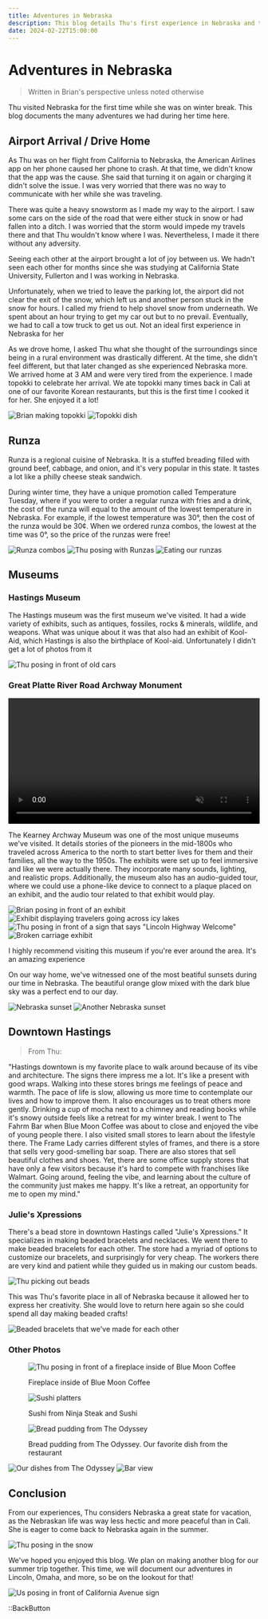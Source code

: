 ```yaml
---
title: Adventures in Nebraska
description: This blog details Thu's first experience in Nebraska and the many adventures we've had together
date: 2024-02-22T15:00:00
---
```


# Adventures in Nebraska

> Written in Brian's perspective unless noted otherwise

Thu visited Nebraska for the first time while she was on winter break. This blog
documents the many adventures we had during her time here.

## Airport Arrival / Drive Home

As Thu was on her flight from California to Nebraska, the American Airlines app
on her phone caused her phone to crash. At that time, we didn't know that
the app was the cause. She said that turning it on again or charging it didn't
solve the issue. I was very worried that there was no way to communicate with
her while she was traveling.

There was quite a heavy snowstorm as I made my way to the airport. I saw some
cars on the side of the road that were either stuck in snow or had fallen into
a ditch. I was worried that the storm would impede my travels there and that Thu
wouldn't know where I was. Nevertheless, I made it there without any adversity.

Seeing each other at the airport brought a lot of joy between us. We hadn't seen
each other for months since she was studying at California State University,
Fullerton and I was working in Nebraska.

Unfortunately, when we tried to leave the parking lot, the airport did not clear
the exit of the snow, which left us and another person stuck in the snow for hours.
I called my friend to help shovel snow from underneath. We spent about an hour
trying to get my car out but to no prevail. Eventually, we had to call a tow
truck to get us out. Not an ideal first experience in Nebraska for her

As we drove home, I asked Thu what she thought of the surroundings since
being in a rural environment was drastically different. At the time, she didn't
feel different, but that later changed as she experienced Nebraska more. We
arrived home at 3 AM and were very tired from the experience. I made topokki to
celebrate her arrival. We ate topokki many times back in Cali at one of our favorite
Korean restaurants, but this is the first time I cooked it for her. She enjoyed it a lot!

![Brian making topokki](https://res.cloudinary.com/buraiyen/image/upload/v1708895834/brian-and-thu/blog/adventures-in-nebraska/topokki-1_lsfkfo.jpg)
![Topokki dish](https://res.cloudinary.com/buraiyen/image/upload/v1708895835/brian-and-thu/blog/adventures-in-nebraska/topokki-2_i8cjpd.jpg)

## Runza

Runza is a regional cuisine of Nebraska. It is a stuffed breading filled with
ground beef, cabbage, and onion, and it's very popular in this state. It tastes
a lot like a philly cheese steak sandwich.

During winter time, they have a unique promotion called Temperature Tuesday,
where if you were to order a regular runza with fries and a drink, the cost of
the runza will equal to the amount of the lowest temperature in Nebraska. For
example, if the lowest temperature was 30°, then the cost of the runza would be
30¢. When we ordered runza combos, the lowest at the time was 0°, so the price
of the runzas were free!

![Runza combos](https://res.cloudinary.com/buraiyen/image/upload/v1708895068/brian-and-thu/blog/adventures-in-nebraska/runza-1_du2vky.jpg)
![Thu posing with Runzas](https://res.cloudinary.com/buraiyen/image/upload/v1708895069/brian-and-thu/blog/adventures-in-nebraska/runza-2_tbnuoh.jpg)
![Eating our runzas](https://res.cloudinary.com/buraiyen/image/upload/v1708895075/brian-and-thu/blog/adventures-in-nebraska/runza-3_afi1wn.jpg)

## Museums

### Hastings Museum

The Hastings museum was the first museum we've visited. It had a wide variety of
exhibits, such as antiques, fossiles, rocks & minerals, wildlife, and weapons.
What was unique about it was that also had an exhibit of Kool-Aid, which
Hastings is also the birthplace of Kool-aid. Unfortunately I didn't get a lot of
photos from it

![Thu posing in front of old cars](https://res.cloudinary.com/buraiyen/image/upload/v1708895068/brian-and-thu/blog/adventures-in-nebraska/museum-1_nocltf.jpg)

### Great Platte River Road Archway Monument

<video style="width: 100%" controls muted>
  <source src="https://res.cloudinary.com/buraiyen/video/upload/v1708896879/brian-and-thu/blog/adventures-in-nebraska/archway_qjgmsg.mp4" type="video/mp4" />
  <em>There would be a video here, but your browser does not support videos</em>
</video>

The Kearney Archway Museum was one of the most unique museums we've visited. It
details stories of the pioneers in the mid-1800s who traveled across America to
the north to start better lives for them and their families, all the way to the
1950s. The exhibits were set up to feel immersive and like we were actually there.
They incorporate many sounds, lighting, and realistic props. Additionally, the
museum also has an audio-guided tour, where we could use a phone-like device to
connect to a plaque placed on an exhibit, and the audio tour related to that
exhibit would play.

![Brian posing in front of an exhibit](https://res.cloudinary.com/buraiyen/image/upload/v1708899797/brian-and-thu/blog/adventures-in-nebraska/museum-2_ictzdc.jpg)
![Exhibit displaying travelers going across icy lakes](https://res.cloudinary.com/buraiyen/image/upload/v1708899798/brian-and-thu/blog/adventures-in-nebraska/museum-3_fc5mq9.jpg)
![Thu posing in front of a sign that says "Lincoln Highway Welcome"](https://res.cloudinary.com/buraiyen/image/upload/v1708899799/brian-and-thu/blog/adventures-in-nebraska/museum-5_bnyvmy.jpg)
![Broken carriage exhibit](https://res.cloudinary.com/buraiyen/image/upload/v1708899800/brian-and-thu/blog/adventures-in-nebraska/museum-10_pxjdo9.jpg)

I highly recommend visiting this museum if you're ever around the area. It's
an amazing experience

On our way home, we've witnessed one of the most beatiful sunsets during our
time in Nebraska. The beautiful orange glow mixed with the dark blue sky was a
perfect end to our day.

![Nebraska sunset](https://res.cloudinary.com/buraiyen/image/upload/v1708895072/brian-and-thu/blog/adventures-in-nebraska/sunset_z9a6j0.jpg)
![Another Nebraska sunset](https://res.cloudinary.com/buraiyen/image/upload/v1708895071/brian-and-thu/blog/adventures-in-nebraska/sunset-2_pfkczz.jpg)

## Downtown Hastings

> From Thu:

"Hastings downtown is my favorite place to walk around because of its vibe and
architecture. The signs there impress me a lot. It's like a present with good
wraps. Walking into these stores brings me feelings of peace and warmth. The
pace of life is slow, allowing us more time to contemplate our lives and how to
improve them. It also encourages us to treat others more gently. Drinking a cup
of mocha next to a chimney and reading books while it's snowy outside feels like
a retreat for my winter break. I went to The Fahrm Bar when Blue Moon Coffee was
about to close and enjoyed the vibe of young people there. I also visited small
stores to learn about the lifestyle there. The Frame Lady carries different
styles of frames, and there is a store that sells very good-smelling bar soap.
There are also stores that sell beautiful clothes and shoes. Yet, there are some
office supply stores that have only a few visitors because it's hard to compete
with franchises like Walmart. Going around, feeling the vibe, and learning about
the culture of the community just makes me happy. It's like a retreat, an
opportunity for me to open my mind."

### Julie's Xpressions

There's a bead store in downtown Hastings called "Julie's Xpressions." It
specializes in making beaded bracelets and necklaces. We went there to make
beaded bracelets for each other. The store had a myriad of options to customize
our bracelets, and surprisingly for very cheap. The workers there are very kind
and patient while they guided us in making our custom beads.

![Thu picking out beads](https://res.cloudinary.com/buraiyen/image/upload/v1708895069/brian-and-thu/blog/adventures-in-nebraska/beads-1_pq6ysm.jpg)

This was Thu's favorite place in all of Nebraska because it allowed her to
express her creativity. She would love to return here again so she could
spend all day making beaded crafts!

![Beaded bracelets that we've made for each other](https://res.cloudinary.com/buraiyen/image/upload/v1708895068/brian-and-thu/blog/adventures-in-nebraska/beads-2_adyxhc.jpg)

### Other Photos

<figure>

![Thu posing in front of a fireplace inside of Blue Moon Coffee](https://res.cloudinary.com/buraiyen/image/upload/v1709491840/brian-and-thu/blog/adventures-in-nebraska/blue-moon_dkfx3e.jpg)

  <figcaption>
    Fireplace inside of Blue Moon Coffee
  </figcaption>
</figure>

<figure>

![Sushi platters](https://res.cloudinary.com/buraiyen/image/upload/v1709491874/brian-and-thu/blog/adventures-in-nebraska/ninja-sushi_blzru3.jpg)

  <figcaption>
    Sushi from Ninja Steak and Sushi
  </figcaption>
</figure>

<figure>

![Bread pudding from The Odyssey](https://res.cloudinary.com/buraiyen/image/upload/v1709505426/brian-and-thu/blog/adventures-in-nebraska/odyssey2_k3atwy.jpg)

  <figcaption>
    Bread pudding from The Odyssey. Our favorite dish from the restaurant
  </figcaption>
</figure>

![Our dishes from The Odyssey](https://res.cloudinary.com/buraiyen/image/upload/v1709505375/brian-and-thu/blog/adventures-in-nebraska/odyssey3_ekvn49.jpg)
![Bar view](https://res.cloudinary.com/buraiyen/image/upload/v1709505375/brian-and-thu/blog/adventures-in-nebraska/odyssey1_fpj38k.jpg)

## Conclusion

From our experiences, Thu considers Nebraska a great state for vacation, as the
Nebraskan life was way less hectic and more peaceful than in Cali. She is eager
to come back to Nebraska again in the summer.

![Thu posing in the snow](https://res.cloudinary.com/buraiyen/image/upload/v1708895071/brian-and-thu/blog/adventures-in-nebraska/snow-2_cjsbqy.jpg)

We've hoped you enjoyed this blog. We plan on making another blog for our summer
trip together. This time, we will document our adventures in Lincoln, Omaha, and
more, so be on the lookout for that!

![Us posing in front of California Avenue sign](https://res.cloudinary.com/buraiyen/image/upload/v1708895072/brian-and-thu/blog/adventures-in-nebraska/snow-3_cnc4g8.jpg)

::BackButton
